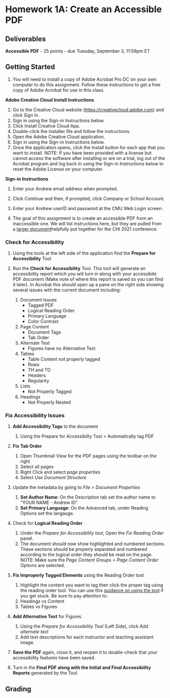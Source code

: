 # Homework 1A: Create an Accessible PDF

## Deliverables

**Accessible PDF** - 25 points - due Tuesday, September 3, 11:59pm ET

## Getting Started

1. You will need to install a copy of Adobe Acrobat Pro DC on your own computer to do this assignment. Follow these instructions to get a free copy of Adobe Acrobat for use in this class.

**Adobe Creative Cloud Install Instructions**
1. Go to the Creative Cloud website (https://creativecloud.adobe.com) and click Sign In.
2. Sign in using the Sign-in Instructions below.
3. Click Install Creative Cloud App.
4. Double-click the installer file and follow the instructions.
5. Open the Adobe Creative Cloud application.
6. Sign in using the Sign-in Instructions below.
7. Once the application opens, click the Install button for each app that you want to install.
NOTE: If you have been provided with a license but cannot access the software after installing or are on a trial, log out of the Acrobat program and log back in using the Sign-in Instructions below to reset the Adobe License on your computer.

**Sign-in Instructions**
1. Enter your Andrew email address when prompted.
2. Click Continue and then, if prompted, click Company or School Account.
3. Enter your Andrew userID and password at the CMU Web Login screen.

2. The goal of this assignment is to create an accessible PDF from an inaccessible one. We will list instructions here, but they are pulled from a [larger document](https://chi2021.acm.org/for-authors/presenting/papers/guide-to-an-accessible-submission)helpfully put together for the CHI 2021 conference.


### Check for Accessibility

1. Using the tools at the left side of the application find the **Prepare for Accessibility** Tool

1. Run the **Check for Accessibility** Tool. This tool will generate an accessibility report which you will turn in along with your accessibile PDF document (Make note of where this report is saved so you can find it later). In Acrobat this should open up a pane on the right side showing several issues with the current document including:
	1. Document Issues
		- Tagged PDF
		- Logical Reading Order
		- Primary Language
		- Color Contrast
	1. Page Content
		- Document Tags
		- Tab Order
	1. Alternate Text
		- Figures have no Alternative Text
	1. Tables
		- Table Content not properly tagged
		- Rows
		- TH and TD
		- Headers
		- Regularity
	1. Lists
		- Not Properly Tagged
	1. Headings
		- Not Properly Nested

### Fix Accessibility Issues
	
1. **Add Accessibility Tags** to the document
	1. Using the Prepare for Accessibilty Tool > Automatically tag PDF

1. **Fix Tab Order**
	1. Open Thumbnail View for the PDF pages using the toolbar on the right
	1. Select all pages
	1. Right Click and select *page properties*
	1. Select *Use Document Structure*

1. Update the metadata by going to *File > Document Properties*
	1. **Set Author Name**: 
		On the Description tab set the author name to "YOUR NAME - Andrew ID"
	1. **Set Primary Language**: 
		On the Advanced tab, under Reading Options set the langauge.

1. Check for **Logical Reading Order**
	1. Under the *Prepare for Accessibility tool*, Open the *Fix Reading Order* panel.
	1. The document should now show highlighted and numbered sections. These sections should be properly separated and numbered according to the logical order they should be read on the page.
		NOTE: Make sure the *Page Content Groups > Page Content Order* Options are selected.

1. **Fix Improperly Tagged Elements** using the Reading Order tool
	1. Highlight the content you want to tag then click the proper tag using the reading order tool. You can use this [guidance on using the tool](https://helpx.adobe.com/acrobat/using/touch-reading-order-tool-pdfs.html) if you get stuck. Be sure to pay attention to:
	  1. Headings vs Content
	  1. Tables vs Figures

1. **Add Alternative Text** for Figures
	1. Using the *Prepare for Accessibility Tool* (Left Side), click *Add alternate text*
	1. Add text descriptions for each instructor and teaching assistant image.

1. **Save the PDF** again, close it, and reopen it to double-check that your accessibility features have been saved.
2. Turn in the **Final PDF along with the Initial and Final Accessibility Reports** generated by the Tool.



## Grading

